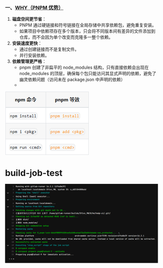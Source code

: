 ### 一、[WHY（PNPM 优势）](https://pnpm.io/zh/motivation)
1. **磁盘空间更节省**：
	- PNPM 通过硬链接和符号链接在全局存储中共享依赖包，避免重复安装。
	- 如果项目中依赖项存在多个版本，只会将不同版本间有差异的文件添加到仓库，而不会因为单个改变而克隆多一整个依赖。
2. **安装速度更快**：
	- 通过创建链接而不是复制文件。
	- 并行安装依赖。
3. **依赖管理更严格**：
	- pnpm 创建了非扁平的 node_modules 结构，只有直接依赖会出现在 node_modules 的顶层，确保每个包只能访问其显式声明的依赖，避免了幽灵依赖问题（访问未在 package.json 中声明的依赖）
	- 



![](Knowledge_Skill/Images/4382FB4A-C70A-47c1-A6F9-7BF95257DB45.png)
# build-job-test
![](Knowledge_Skill/Images/Pasted%20image%2020241226163846.png)

